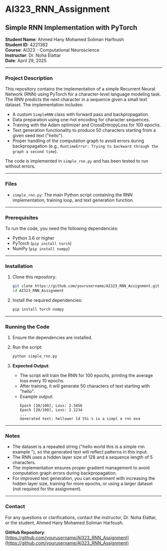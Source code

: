 # AI323_RNN_Assignment

## Simple RNN Implementation with PyTorch

**Student Name**: Ahmed Hany Mohamed Soliman Harfoush  
**Student ID**: 4221382  
**Course**: AI323 - Computational Neuroscience  
**Instructor**: Dr. Noha Elattar  
**Date**: April 29, 2025

---

### Project Description

This repository contains the implementation of a simple Recurrent Neural Network (RNN) using PyTorch for a character-level language modeling task. The RNN predicts the next character in a sequence given a small text dataset. The implementation includes:

- A custom `SimpleRNN` class with forward pass and backpropagation.
- Data preparation using one-hot encoding for character sequences.
- Training with the Adam optimizer and CrossEntropyLoss for 100 epochs.
- Text generation functionality to produce 50 characters starting from a given seed text ("hello").
- Proper handling of the computation graph to avoid errors during backpropagation (e.g., `RuntimeError: Trying to backward through the graph a second time`).

The code is implemented in `simple_rnn.py` and has been tested to run without errors.

---

### Files

- `simple_rnn.py`: The main Python script containing the RNN implementation, training loop, and text generation function.

---

### Prerequisites

To run the code, you need the following dependencies:

- Python 3.6 or higher
- PyTorch (`pip install torch`)
- NumPy (`pip install numpy`)

---

### Installation

1. Clone this repository:
   ```bash
   git clone https://github.com/yourusername/AI323_RNN_Assignment.git
   cd AI323_RNN_Assignment
   ```

2. Install the required dependencies:
   ```bash
   pip install torch numpy
   ```

---

### Running the Code

1. Ensure the dependencies are installed.
2. Run the script:
   ```bash
   python simple_rnn.py
   ```

3. **Expected Output**:
   - The script will train the RNN for 100 epochs, printing the average loss every 10 epochs.
   - After training, it will generate 50 characters of text starting with "hello".
   - Example output:
     ```
     Epoch [10/100], Loss: 2.3456
     Epoch [20/100], Loss: 2.1234
     ...
     Generated text: hellowor ld thi s is a simpl e rnn exa
     ```

---

### Notes

- The dataset is a repeated string ("hello world this is a simple rnn example "), so the generated text will reflect patterns in this input.
- The RNN uses a hidden layer size of 128 and a sequence length of 5 characters.
- The implementation ensures proper gradient management to avoid computation graph errors during backpropagation.
- For improved text generation, you can experiment with increasing the hidden layer size, training for more epochs, or using a larger dataset (not required for the assignment).

---

### Contact

For any questions or clarifications, contact the instructor, Dr. Noha Elattar, or the student, Ahmed Hany Mohamed Soliman Harfoush.

**GitHub Repository**: [https://github.com/yourusername/AI323_RNN_Assignment](https://github.com/yourusername/AI323_RNN_Assignment)